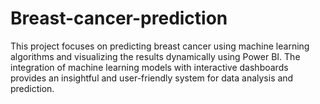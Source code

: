 # Breast-cancer-prediction
This project focuses on predicting breast cancer using machine learning algorithms and visualizing the results dynamically using Power BI. The integration of machine learning models with interactive dashboards provides an insightful and user-friendly system for data analysis and prediction.
